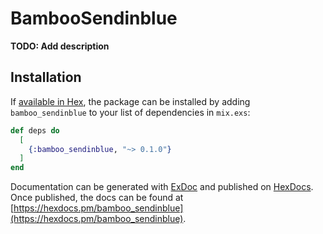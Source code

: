 # BambooSendinblue

**TODO: Add description**

## Installation

If [available in Hex](https://hex.pm/docs/publish), the package can be installed
by adding `bamboo_sendinblue` to your list of dependencies in `mix.exs`:

```elixir
def deps do
  [
    {:bamboo_sendinblue, "~> 0.1.0"}
  ]
end
```

Documentation can be generated with [ExDoc](https://github.com/elixir-lang/ex_doc)
and published on [HexDocs](https://hexdocs.pm). Once published, the docs can
be found at [https://hexdocs.pm/bamboo_sendinblue](https://hexdocs.pm/bamboo_sendinblue).

